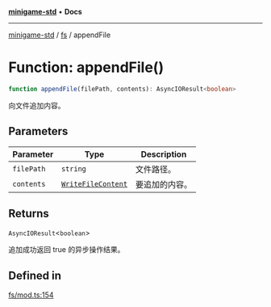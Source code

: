 [**minigame-std**](../../../README.md) • **Docs**

***

[minigame-std](../../../README.md) / [fs](../README.md) / appendFile

# Function: appendFile()

```ts
function appendFile(filePath, contents): AsyncIOResult<boolean>
```

向文件追加内容。

## Parameters

| Parameter | Type | Description |
| ------ | ------ | ------ |
| `filePath` | `string` | 文件路径。 |
| `contents` | [`WriteFileContent`](../type-aliases/WriteFileContent.md) | 要追加的内容。 |

## Returns

`AsyncIOResult`\<`boolean`\>

追加成功返回 true 的异步操作结果。

## Defined in

[fs/mod.ts:154](https://github.com/JiangJie/minigame-std/blob/c06988f76801881a43518a5e9723580f21a11a7f/src/std/fs/mod.ts#L154)
